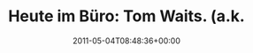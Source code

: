 ---
retweeted: false
source: <a href="http://itunes.apple.com/us/app/twitter/id409789998?mt=12" rel="nofollow">Twitter
  for Mac</a>
entities:
  hashtags: []
  symbols: []
  user_mentions: []
  urls: []
display_text_range:
- '0'
- '44'
favorite_count: '0'
id_str: '65699335211450368'
truncated: false
retweet_count: '0'
id: '65699335211450368'
created_at: Wed May 04 08:48:36 +0000 2011
favorited: false
full_text: 'Heute im Büro: Tom Waits. (a.k.a. [@caspar2d](https://twitter.com/caspar2d))'
lang: de
tags:
- pesos:twitter
date: '2011-05-04T08:48:36+00:00'
src: https://twitter.com/bascht/status/65699335211450368
original_url: https://twitter.com/bascht/status/65699335211450368
type: twitter_tweet
text: 'Heute im Büro: Tom Waits. (a.k.a. [@caspar2d](https://twitter.com/caspar2d))'
title: 'Heute im Büro: Tom Waits. (a.k.'

---